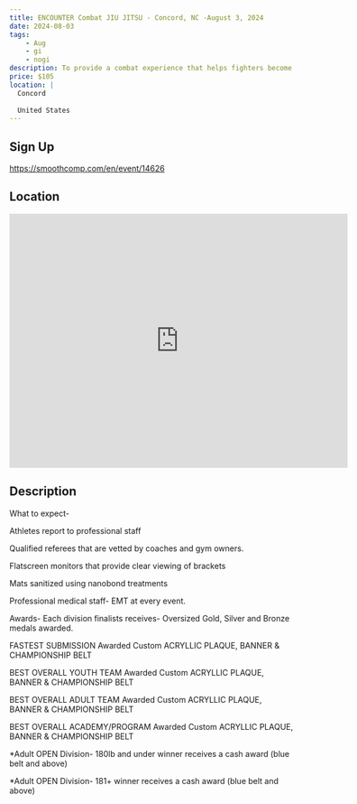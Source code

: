 ```yaml
---
title: ENCOUNTER Combat JIU JITSU - Concord, NC -August 3, 2024
date: 2024-08-03
tags:
    - Aug
    - gi 
    - nogi 
description: To provide a combat experience that helps fighters become better versions of themselves
price: $105
location: |
  Concord
  
  United States
---
```

## Sign Up
https://smoothcomp.com/en/event/14626

## Location
<iframe src="https://www.google.com/maps/embed?pb=!1m18!1m12!1m3!1d12345.6789!2d-80.5004501!3d35.3888468!2m3!1f0!2f0!3f0!3m2!1i1024!2i768!4f13.1!3m3!1m2!1s0x0%3A0x0!2z35.3888468!5e0!3m2!1sen!2sus!4v1234567890" width="600" height="450" style="border:0;" allowfullscreen="" loading="lazy"></iframe>

## Description
What to expect-


Athletes report to professional staff


Qualified referees that are vetted by coaches and gym owners.


Flatscreen monitors that provide clear viewing of brackets


Mats sanitized using nanobond treatments


Professional medical staff- EMT at every event.


Awards- Each division finalists receives- Oversized Gold, Silver and Bronze medals awarded.


FASTEST SUBMISSION Awarded Custom ACRYLLIC PLAQUE, BANNER & CHAMPIONSHIP BELT


BEST OVERALL YOUTH TEAM Awarded Custom ACRYLLIC PLAQUE, BANNER & CHAMPIONSHIP BELT


BEST OVERALL ADULT TEAM Awarded Custom ACRYLLIC PLAQUE, BANNER & CHAMPIONSHIP BELT


BEST OVERALL ACADEMY/PROGRAM Awarded Custom ACRYLLIC PLAQUE, BANNER & CHAMPIONSHIP BELT


*Adult OPEN Division- 180lb and under winner receives a cash award (blue belt and above)


*Adult OPEN Division- 181+ winner receives a cash award (blue belt and above)